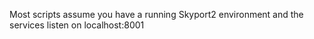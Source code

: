 Most scripts assume you have a running Skyport2 environment and the services listen on localhost:8001
